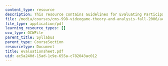 ```yaml
---
content_type: resource
description: This resource contains Guidelines for Evaluating Participation.
file: /media/courses/cms-998-videogame-theory-and-analysis-fall-2006/ac5a240d15ad1c9e655ac782043ac012_evaluationsheet.pdf
file_type: application/pdf
learning_resource_types: []
ocw_type: OCWFile
parent_title: Syllabus
parent_type: CourseSection
resourcetype: Document
title: evaluationsheet.pdf
uid: ac5a240d-15ad-1c9e-655a-c782043ac012
---
```

